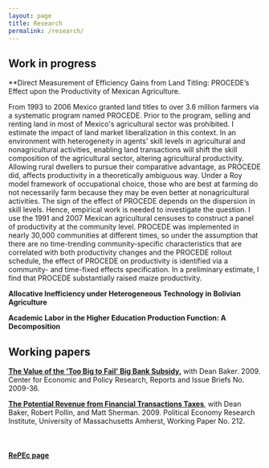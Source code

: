 ```yaml
---
layout: page
title: Research
permalink: /research/
---
```


## Work in progress

**Direct Measurement of Efficiency Gains from Land Titling: PROCEDE’s Effect upon the Productivity of Mexican Agriculture. 

From 1993 to 2006 Mexico granted land titles to over 3.6 million farmers via a systematic program named PROCEDE. Prior to the program, selling and renting land in most of Mexico's agricultural sector was prohibited. I estimate the impact of land market liberalization in this context. In an environment with heterogeneity in agents' skill levels in agricultural and nonagricultural activities, enabling land transactions will shift the skill composition of the agricultural sector, altering agricultural productivity. Allowing rural dwellers to pursue their comparative advantage, as PROCEDE did, affects productivity in a theoretically ambiguous way. Under a Roy model framework of occupational choice, those who are best at farming do not necessarily farm because they may be even better at nonagricultural activities. The sign of the effect of PROCEDE depends on the dispersion in skill levels. Hence, empirical work is needed to investigate the question. I use the 1991 and 2007 Mexican agricultural censuses to construct a panel of productivity at the community level. PROCEDE was implemented in nearly 30,000 communities at different times, so under the assumption that there are no time-trending community-specific characteristics that are correlated with both productivity changes and the PROCEDE rollout schedule, the effect of PROCEDE on productivity is identified via a community- and time-fixed effects specification. In a preliminary estimate, I find that PROCEDE substantially raised maize productivity.
<br>

**Allocative Inefficiency under Heterogeneous Technology in Bolivian Agriculture**
<br>

**Academic Labor in the Higher Education Production Function: A Decomposition**
<br>

## Working papers

**[The Value of the 'Too Big to Fail' Big Bank Subsidy](https://ideas.repec.org/p/epo/papers/2009-36.html),** with Dean Baker. 2009. Center for Economic and Policy Research, Reports and Issue Briefs No. 2009-36.

**[The Potential Revenue from Financial Transactions Taxes](https://ideas.repec.org/p/uma/periwp/wp212.html)**, with Dean Baker, Robert Pollin, and Matt Sherman. 2009. Political Economy Research Institute, University of Massachusetts Amherst, Working Paper No. 212.

<br>

#### **[RePEc page](https://ideas.repec.org/e/pmc164.html#works)**
